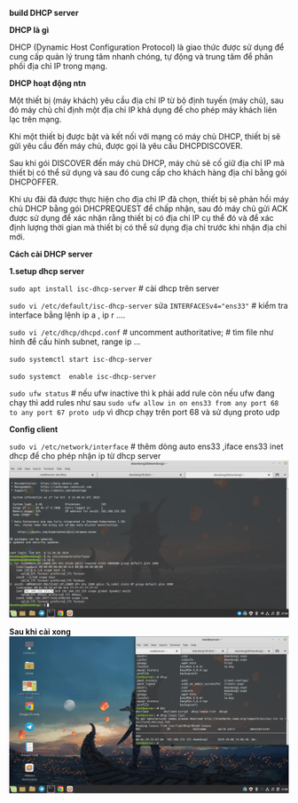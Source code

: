 **build DHCP server**

**DHCP là gì**

DHCP (Dynamic Host Configuration Protocol)  là giao thức được sử dụng để cung cấp quản lý trung tâm nhanh chóng, tự động và trung tâm để phân phối địa chỉ IP trong mạng.

**DHCP hoạt động ntn**

Một thiết bị (máy khách) yêu cầu địa chỉ IP từ bộ định tuyến (máy chủ), sau đó máy chủ chỉ định một địa chỉ IP khả dụng để cho phép máy khách liên lạc trên mạng.

Khi một thiết bị được bật và kết nối với mạng có máy chủ DHCP, thiết bị sẽ gửi yêu cầu đến máy chủ, được gọi là yêu cầu DHCPDISCOVER.

Sau khi gói DISCOVER đến máy chủ DHCP, máy chủ sẽ cố giữ địa chỉ IP mà thiết bị có thể sử dụng và sau đó cung cấp cho khách hàng địa chỉ bằng gói DHCPOFFER.

Khi ưu đãi đã được thực hiện cho địa chỉ IP đã chọn, thiết bị sẽ phản hồi máy chủ DHCP bằng gói DHCPREQUEST để chấp nhận, sau đó máy chủ gửi ACK được sử dụng để xác nhận rằng thiết bị có địa chỉ IP cụ thể đó và để xác định lượng thời gian mà thiết bị có thể sử dụng địa chỉ trước khi nhận địa chỉ mới.

**Cách cài DHCP server**

**1.setup dhcp server**

`sudo apt install isc-dhcp-server` # cài dhcp trên server

`sudo vi /etc/default/isc-dhcp-server` sửa `INTERFACESv4="ens33"` # kiểm tra interface bằng lệnh ip a , ip r ....

`sudo vi /etc/dhcp/dhcpd.conf` # uncomment authoritative; # tìm file như hình để cấu hình subnet, range ip ...

`sudo systemctl start isc-dhcp-server` 

`sudo systemct  enable isc-dhcp-server` 

`sudo ufw status` # nếu ufw inactive thì k phải add rule còn nếu ufw đang chạy thì add rules như sau  `sudo ufw allow in on ens33 from any port 68 to any port 67 proto udp` vì dhcp chạy trên port 68 và sử dụng proto udp

**Config client**

`sudo vi /etc/network/interface` # thêm dòng auto ens33 ,iface ens33 inet dhcp để cho phép nhận ip từ dhcp server 
![](https://github.com/bizflycloud/internship-0719/blob/master/doandung14/PIC/151.png) 

**Sau khi cài xong**
![](https://github.com/bizflycloud/internship-0719/blob/master/doandung14/PIC/dhcp%20%20nhan%20ip.png)

